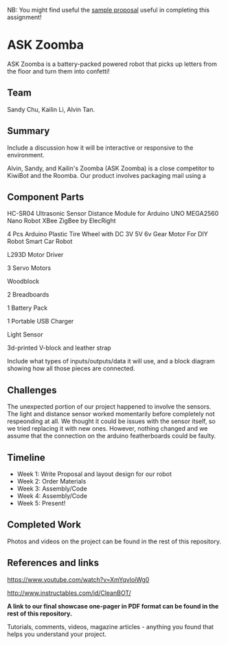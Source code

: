 

NB: You might find useful the [sample proposal](http://github.com/zamfi/ucb-jacobs-creative-programming-electronics-spring-2018/blob/master/hw/sample-proposal.md) useful in completing this assignment!

# ASK Zoomba 

ASK Zoomba is a battery-packed powered robot that picks up letters from the floor and turn them into confetti!

## Team

Sandy Chu, Kailin Li, Alvin Tan. 

## Summary

Include a discussion how it will be interactive or responsive to the environment.

Alvin, Sandy, and Kailin's Zoomba (ASK Zoomba) is a close competitor to KiwiBot and the Roomba. Our product involves packaging mail using a 

## Component Parts

HC-SR04 Ultrasonic Sensor Distance Module for Arduino UNO MEGA2560 Nano Robot XBee ZigBee by ElecRight

4 Pcs Arduino Plastic Tire Wheel with DC 3V 5V 6v Gear Motor For DIY Robot Smart Car Robot

L293D Motor Driver

3 Servo Motors

Woodblock

2 Breadboards

1 Battery Pack

1 Portable USB Charger

Light Sensor

3d-printed V-block and leather strap

Include what types of inputs/outputs/data it will use, and a block diagram showing how all those pieces are connected.

## Challenges

The unexpected portion of our project happened to involve the sensors. The light and distance sensor worked momentarily before completely not respeonding at all. We thought it could be issues with the sensor itself, so we tried replacing it with new ones. However, nothing changed and we assume that the connection on the arduino featherboards could be faulty.

## Timeline

- Week 1: Write Proposal and layout design for our robot
- Week 2: Order Materials
- Week 3: Assembly/Code
- Week 4: Assembly/Code
- Week 5: Present!

## Completed Work

Photos and videos on the project can be found in the rest of this repository.

## References and links

https://www.youtube.com/watch?v=XmYqvloiWg0

http://www.instructables.com/id/CleanBOT/

**A link to our final showcase one-pager in PDF format can be found in the rest of this repository.**

Tutorials, comments, videos, magazine articles - anything you found that helps you understand your project.
